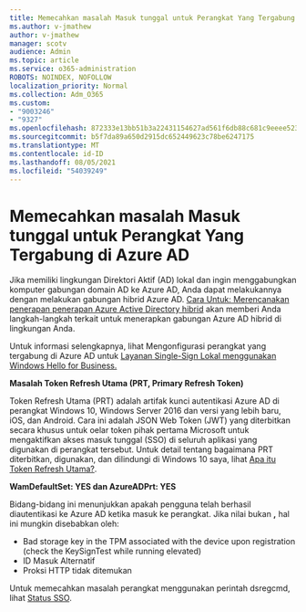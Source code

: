 ```yaml
---
title: Memecahkan masalah Masuk tunggal untuk Perangkat Yang Tergabung di Azure AD
ms.author: v-jmathew
author: v-jmathew
manager: scotv
audience: Admin
ms.topic: article
ms.service: o365-administration
ROBOTS: NOINDEX, NOFOLLOW
localization_priority: Normal
ms.collection: Adm_O365
ms.custom:
- "9003246"
- "9327"
ms.openlocfilehash: 872333e13bb51b3a22431154627ad561f6db88c681c9eeee523fdd09e58c0371
ms.sourcegitcommit: b5f7da89a650d2915dc652449623c78be6247175
ms.translationtype: MT
ms.contentlocale: id-ID
ms.lasthandoff: 08/05/2021
ms.locfileid: "54039249"
---
```

# <a name="troubleshoot-single-sign-on-for-azure-ad-joined-devices"></a>Memecahkan masalah Masuk tunggal untuk Perangkat Yang Tergabung di Azure AD

Jika memiliki lingkungan Direktori Aktif (AD) lokal dan ingin menggabungkan komputer gabungan domain AD ke Azure AD, Anda dapat melakukannya dengan melakukan gabungan hibrid Azure AD. [Cara Untuk: Merencanakan penerapan penerapan Azure Active Directory hibrid](https://docs.microsoft.com/azure/active-directory/devices/hybrid-azuread-join-plan) akan memberi Anda langkah-langkah terkait untuk menerapkan gabungan Azure AD hibrid di lingkungan Anda.

Untuk informasi selengkapnya, lihat Mengonfigurasi perangkat yang tergabung di Azure AD untuk [Layanan Single-Sign Lokal menggunakan Windows Hello for Business.](https://docs.microsoft.com/windows/security/identity-protection/hello-for-business/hello-hybrid-aadj-sso-base)

**Masalah Token Refresh Utama (PRT, Primary Refresh Token)**

Token Refresh Utama (PRT) adalah artifak kunci autentikasi Azure AD di perangkat Windows 10, Windows Server 2016 dan versi yang lebih baru, iOS, dan Android. Cara ini adalah JSON Web Token (JWT) yang diterbitkan secara khusus untuk oelar token pihak pertama Microsoft untuk mengaktifkan akses masuk tunggal (SSO) di seluruh aplikasi yang digunakan di perangkat tersebut. Untuk detail tentang bagaimana PRT diterbitkan, digunakan, dan dilindungi di Windows 10 saya, lihat [Apa itu Token Refresh Utama?](https://docs.microsoft.com/azure/active-directory/devices/concept-primary-refresh-token).

**WamDefaultSet: YES dan AzureADPrt: YES**

Bidang-bidang ini menunjukkan apakah pengguna telah berhasil diautentikasi ke Azure AD ketika masuk ke perangkat. Jika nilai bukan **,** hal ini mungkin disebabkan oleh:

- Bad storage key in the TPM associated with the device upon registration (check the KeySignTest while running elevated)
- ID Masuk Alternatif
- Proksi HTTP tidak ditemukan

Untuk memecahkan masalah perangkat menggunakan perintah dsregcmd, lihat [Status SSO](https://docs.microsoft.com/azure/active-directory/devices/troubleshoot-device-dsregcmd#sso-state).
